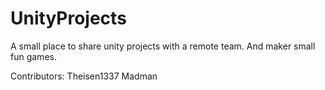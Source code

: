 # UnityProjects
A small place to share unity projects with a remote team. And maker small fun games.

Contributors:
Theisen1337
Madman



